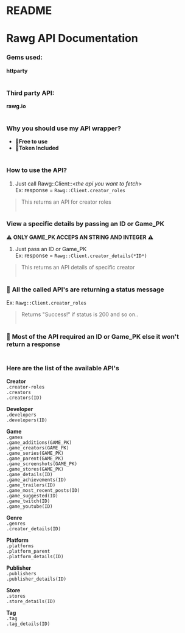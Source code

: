 # README

# Rawg API Documentation


### Gems used:
 **httparty**<br>
<br>

### Third party API:
**rawg.io**<br>
<br>

### Why you should use my API wrapper?<br>
- 📌**Free to use**<br>
- 📌**Token Included**<br><br>

### **How to use the API?**
1. Just call Rawg::Client::<*the api you want to fetch*><br>
Ex: response = `Rawg::Client.creator_roles`<br>
> This returns an API for creator roles<br><br>

### **View a specific details by passing an ID or Game_PK**
⚠️ **ONLY GAME_PK ACCEPS AN STRING AND INTEGER** ⚠️<br>
1. Just pass an ID or Game_PK <br>
Ex: response = `Rawg::Client.creator_details(*ID*)`<br>
> This returns an API details of specific creator<br><br>

### 📌 **All the called API's are returning a status message**<br>
Ex: `Rawg::Client.creator_roles`<br>
> Returns "Success!" if status is 200 and so on..<br><br>

### 📌 **Most of the API required an ID or Game_PK else it won't return a response**<br><br>

### Here are the list of the available API's
**Creator** <br>
`.creator-roles`<br>
`.creators`<br>
`.creators(ID)`<br>

**Developer**<br>
`.developers`<br>
`.developers(ID)`<br>

**Game**<br>
`.games`<br>
`.game_additions(GAME_PK)`<br>
`.game_creators(GAME_PK)`<br>
`.game_series(GAME_PK)`<br>
`.game_parent(GAME_PK)`<br>
`.game_screenshots(GAME_PK)`<br>
`.game_stores(GAME_PK)`<br>
`.game_details(ID)`<br>
`.game_achievements(ID)`<br>
`.game_trailers(ID)`<br>
`.game_most_recent_posts(ID)`<br>
`.game_suggested(ID)`<br>
`.game_twitch(ID)`<br>
`.game_youtube(ID)`<br>

**Genre**<br>
`.genres`<br>
`.creator_details(ID)`<br>

**Platform**<br>
`.platforms`<br>
`.platform_parent`<br>
`.platform_details(ID)`<br>

**Publisher**<br>
`.publishers`<br>
`.publisher_details(ID)`<br>

**Store**<br>
`.stores`<br>
`.store_details(ID)`<br>

**Tag**<br>
`.tag`<br>
`.tag_details(ID)`<br>